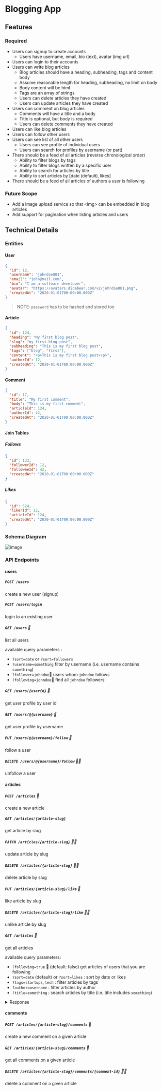# Blogging App

## Features

### Required

- Users can signup to create accounts
    - Users have username, email, bio (text), avatar (img url)
- Users can login to their accounts
- Users can write blog articles
    - Blog articles should have a heading, subheading, tags and content body
    - Assume reasonable length for heading, subheading, no limit on body
    - Body content will be html
    - Tags are an array of strings
    - Users can delete articles they have created
    - Users can update articles they have created
- Users can comment on blog articles
    - Comments will have a title and a body
    - Title is optional, but body is required
    - Users can delete comments they have created
- Users can like blog articles
- Users can follow other users
- Users can see list of all other users
    - Users can see profile of individual users
    - Users can search for profiles by username (or part)
- There should be a feed of all articles (reverse chronological order)
    - Ability to filter blogs by tags
    - Ability to filter blogs written by a specific user
    - Ability to search for articles by title
    - Ability to sort articles by \[date (default), likes\]
- There should be a feed of all articles of authors a user is following

### Future Scope

- Add a image upload service so that \<img\> can be embedded in blog articles
- Add support for pagination when listing articles and users

## Technical Details

### Entities

#### User

```json
{
  "id": 12,
  "username": "johndoe001",
  "email": "john@mail.com",
  "bio": "I am a software developer",
  "avatar": "https://avatars.dicebear.com/v2/johndoe001.png",
  "createdAt": "2020-01-01T00:00:00.000Z"
}
```
> NOTE: `password` has to be hashed and stored too


#### Article

```json
{
  "id": 124,
  "heading": "My first blog post",
  "slug": "my-first-blog-post",
  "subheading": "This is my first blog post",
  "tags": ["blog", "first"],
  "content": "<p>This is my first blog post</p>",
  "authorId": 12,
  "createdAt": "2020-01-01T00:00:00.000Z"
}
```

#### Comment

```json
{
  "id": 17,
  "title": "My first comment",
  "body": "This is my first comment",
  "articleId": 124,
  "authorId": 42,
  "createdAt": "2020-01-01T00:00:00.000Z"
}
``` 

#### Join Tables

##### Follows

```json
{
  "id": 133,
  "followerId": 12,
  "followeeId": 42,
  "createdAt": "2020-01-01T00:00:00.000Z"
}
```

##### Likes

```json
{
  "id": 524,
  "likerId": 12,
  "articleId": 124,
  "createdAt": "2020-01-01T00:00:00.000Z"
}
```

### Schema Diagram

![image](https://user-images.githubusercontent.com/1327050/168328390-12badd31-49f9-4a00-a3be-b94f7298e4fc.png)



### API Endpoints

#### users

##### `POST /users`
create a new user (signup)

##### `POST /users/login`
login to an existing user

##### `GET /users` 📄
list all users

available query parameters :
- `?sort=date` or `?sort=followers`
- `?username=something` filter by username (i.e. username contains `something`)
- `?follower=johndoe`🔐 users whom `johndoe` follows
- `?following=johndoe`🔐 find all `johndoe` followers


##### `GET /users/{userid}` 🔐
get user profile by user id

##### `GET /users/@{username}` 🔐
get user profile by username

##### `PUT /users/@{username}/follow` 🔐
follow a user

##### `DELETE /users/@{username}/follow` 🔐👤
unfollow a user


#### articles

##### `POST /articles` 🔐
create a new article

##### `GET /articles/{article-slug}`
get article by slug

##### `PATCH /articles/{article-slug}` 🔐👤
update article by slug

##### `DELETE /articles/{article-slug}` 🔐👤
delete article by slug

##### `PUT /articles/{article-slug}/like` 🔐
like article by slug

##### `DELETE /articles/{article-slug}/like` 🔐👤
unlike article by slug

##### `GET /articles` 📄
get all articles

available query parameters:
- `?following=true` 🔐 (default: false) get articles of users that you are following
- `?sort=date` (default) or `?sort=likes` : sort by date or likes
- `?tags=startups,tech` : filter articles by tags
- `?author=username` : filter articles by author
- `?title=something` : search articles by title (i.e. title includes `something`)

<details>
  <summary>Response</summary>

```json
[
  {
    "id": 124,
    "heading": "My first blog post",
    "slug": "my-first-blog-post",
    "subheading": "This is my first blog post",
    "tags": ["blog", "first"],
    "author": {
      "username": "johndoe001",
      "avatar": "https://avatars.dicebear.com/v2/johndoe001.png"
    },
    "createdAt": "2020-01-01T00:00:00.000Z"
  },
  {
    "id": 422,
    "heading": "Another nice article",
    "slug": "another-nice-article",
    "subheading": "This is another nice article",
    "tags": ["article", "first"],
    "author": {
      "username": "johndoe001",
      "avatar": "https://avatars.dicebear.com/v2/johndoe001.png"
    },
    "createdAt": "2020-01-01T00:00:00.000Z"
  }
]
```
</details>

#### comments

##### `POST /articles/{article-slug}/comments` 🔐
create a new comment on a given article

##### `GET /articles/{article-slug}/comments` 📄
get all comments on a given article

##### `DELETE /articles/{article-slug}/comments/{comment-id}` 🔐👤
delete a comment on a given article